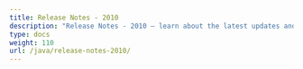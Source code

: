 ```yaml
---
title: Release Notes - 2010
description: "Release Notes - 2010 – learn about the latest updates and fixes."
type: docs
weight: 110
url: /java/release-notes-2010/
---
```



